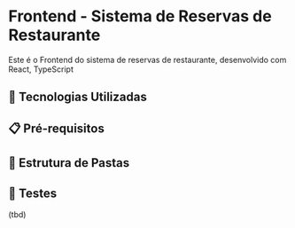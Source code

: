 # Frontend - Sistema de Reservas de Restaurante

Este é o Frontend do sistema de reservas de restaurante, desenvolvido com React, TypeScript

## 🚀 Tecnologias Utilizadas

## 📋 Pré-requisitos

## 📁 Estrutura de Pastas

## 🧪 Testes

(tbd)
